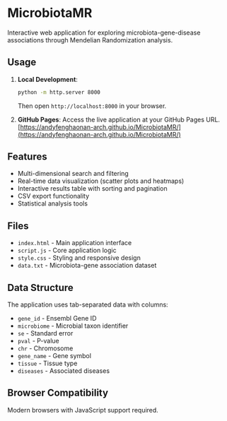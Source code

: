 # MicrobiotaMR

Interactive web application for exploring microbiota-gene-disease associations through Mendelian Randomization analysis.

## Usage

1. **Local Development**: 
   ```bash
   python -m http.server 8000
   ```
   Then open `http://localhost:8000` in your browser.

2. **GitHub Pages**: Access the live application at your GitHub Pages URL.
   [https://andyfenghaonan-arch.github.io/MicrobiotaMR/](https://andyfenghaonan-arch.github.io/MicrobiotaMR/)

## Features

- Multi-dimensional search and filtering
- Real-time data visualization (scatter plots and heatmaps)
- Interactive results table with sorting and pagination
- CSV export functionality
- Statistical analysis tools

## Files

- `index.html` - Main application interface
- `script.js` - Core application logic
- `style.css` - Styling and responsive design
- `data.txt` - Microbiota-gene association dataset

## Data Structure

The application uses tab-separated data with columns:
- `gene_id` - Ensembl Gene ID
- `microbiome` - Microbial taxon identifier
- `se` - Standard error
- `pval` - P-value
- `chr` - Chromosome
- `gene_name` - Gene symbol
- `tissue` - Tissue type
- `diseases` - Associated diseases

## Browser Compatibility

Modern browsers with JavaScript support required.
